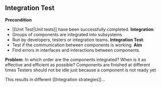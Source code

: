 ## Integration Test
**Precondition**
- [[Unit Test|Unit tests]] have been successfully completed.
**Integration**:
- Groups of components are integrated into subsystems
- Run by developers, testers or integration teams.
**Integration Test**:
- Test if the communication between components is working.
**Aim**
- Find errors in interfaces and interactions between components.

**Problem**:
In which order are the components integrated?
When is it as effective and efficient as possible?
Components are finished at different times
Testers should not be idle just because a component is not ready yet

This results in different [[Integration strategies]]…